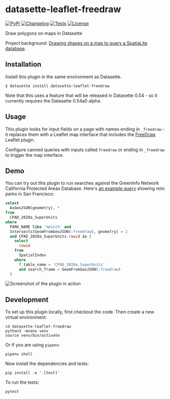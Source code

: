 # datasette-leaflet-freedraw

[![PyPI](https://img.shields.io/pypi/v/datasette-leaflet-freedraw.svg)](https://pypi.org/project/datasette-leaflet-freedraw/)
[![Changelog](https://img.shields.io/github/v/release/simonw/datasette-leaflet-freedraw?include_prereleases&label=changelog)](https://github.com/simonw/datasette-leaflet-freedraw/releases)
[![Tests](https://github.com/simonw/datasette-leaflet-freedraw/workflows/Test/badge.svg)](https://github.com/simonw/datasette-leaflet-freedraw/actions?query=workflow%3ATest)
[![License](https://img.shields.io/badge/license-Apache%202.0-blue.svg)](https://github.com/simonw/datasette-leaflet-freedraw/blob/main/LICENSE)

Draw polygons on maps in Datasette

Project background: [Drawing shapes on a map to query a SpatiaLite database](https://simonwillison.net/2021/Jan/24/drawing-shapes-spatialite/).

## Installation

Install this plugin in the same environment as Datasette.

    $ datasette install datasette-leaflet-freedraw

Note that this uses a feature that will be released in Datasette 0.54 - so it currently requires the Datasette 0.54a0 alpha.

## Usage

This plugin looks for input fields on a page with names ending in `_freedraw` - it replaces them with a Leaflet map interface that includes the [FreeDraw](https://freedraw.herokuapp.com/) Leaflet plugin.

Configure canned queries with inputs called `freedraw` or ending in `_freedraw` to trigger the map interface.

## Demo

You can try out this plugin to run searches against the GreenInfo Network California Protected Areas Database. Here's [an example query](https://calands.datasettes.com/calands?sql=select%0D%0A++AsGeoJSON%28geometry%29%2C+*%0D%0Afrom%0D%0A++CPAD_2020a_SuperUnits%0D%0Awhere%0D%0A++PARK_NAME+like+%27%25mini%25%27+and%0D%0A++Intersects%28GeomFromGeoJSON%28%3Afreedraw%29%2C+geometry%29+%3D+1%0D%0A++and+CPAD_2020a_SuperUnits.rowid+in+%28%0D%0A++++select%0D%0A++++++rowid%0D%0A++++from%0D%0A++++++SpatialIndex%0D%0A++++where%0D%0A++++++f_table_name+%3D+%27CPAD_2020a_SuperUnits%27%0D%0A++++++and+search_frame+%3D+GeomFromGeoJSON%28%3Afreedraw%29%0D%0A++%29&freedraw=%7B%22type%22%3A%22MultiPolygon%22%2C%22coordinates%22%3A%5B%5B%5B%5B-122.42202758789064%2C37.82280243352759%5D%2C%5B-122.39868164062501%2C37.823887203271454%5D%2C%5B-122.38220214843751%2C37.81846319511331%5D%2C%5B-122.35061645507814%2C37.77071473849611%5D%2C%5B-122.34924316406251%2C37.74465712069939%5D%2C%5B-122.37258911132814%2C37.703380457832374%5D%2C%5B-122.39044189453125%2C37.690340943717715%5D%2C%5B-122.41241455078126%2C37.680559803205135%5D%2C%5B-122.44262695312501%2C37.67295135774715%5D%2C%5B-122.47283935546876%2C37.67295135774715%5D%2C%5B-122.52502441406251%2C37.68382032669382%5D%2C%5B-122.53463745117189%2C37.6892542140253%5D%2C%5B-122.54699707031251%2C37.690340943717715%5D%2C%5B-122.55798339843751%2C37.72945260537781%5D%2C%5B-122.54287719726564%2C37.77831314799672%5D%2C%5B-122.49893188476564%2C37.81303878836991%5D%2C%5B-122.46185302734376%2C37.82822612280363%5D%2C%5B-122.42889404296876%2C37.82822612280363%5D%2C%5B-122.42202758789064%2C37.82280243352759%5D%5D%5D%5D%7D) showing mini parks in San Francisco:

```sql
select
  AsGeoJSON(geometry), *
from
  CPAD_2020a_SuperUnits
where
  PARK_NAME like '%mini%' and
  Intersects(GeomFromGeoJSON(:freedraw), geometry) = 1
  and CPAD_2020a_SuperUnits.rowid in (
    select
      rowid
    from
      SpatialIndex
    where
      f_table_name = 'CPAD_2020a_SuperUnits'
      and search_frame = GeomFromGeoJSON(:freedraw)
  )
```

![Screenshot of the plugin in action](https://static.simonwillison.net/static/2021/datasette-leaflet-freedraw.png)

## Development

To set up this plugin locally, first checkout the code. Then create a new virtual environment:

    cd datasette-leaflet-freedraw
    python3 -mvenv venv
    source venv/bin/activate

Or if you are using `pipenv`:

    pipenv shell

Now install the dependencies and tests:

    pip install -e '.[test]'

To run the tests:

    pytest
